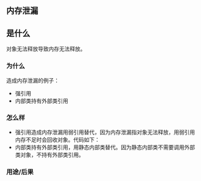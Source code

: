 ## 内存泄漏

## 是什么

对象无法释放导致内存无法释放。

### 为什么

造成内存泄漏的例子：

- 强引用
- 内部类持有外部类引用

### 怎么样

- 强引用造成内存泄漏用弱引用替代，因为内存泄漏指对象无法释放，用弱引用内存不足时会回收对象。代码如下：
- 内部类持有外部类引用，用静态内部类替代。因为静态内部类不需要调用外部类对象，不持有外部类引用。

### 用途/后果



